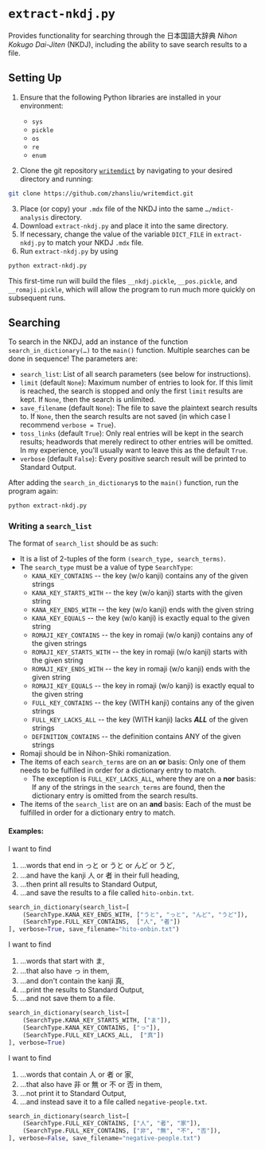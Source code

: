 # `extract-nkdj.py`

Provides functionality for searching through the 日本国語大辞典 *Nihon Kokugo Dai-Jiten* (NKDJ), including the ability to save search results to a file.

## Setting Up

1. Ensure that the following Python libraries are installed in your environment:

    * `sys`
    * `pickle`
    * `os`
    * `re`
    * `enum`

2. Clone the git repository [`writemdict`](https://github.com/zhansliu/writemdict) by navigating to your desired directory and running:

```bash
git clone https://github.com/zhansliu/writemdict.git
```

3. Place (or copy) your `.mdx` file of the NKDJ into the same `…/mdict-analysis` directory.
4. Download `extract-nkdj.py` and place it into the same directory.
5. If necessary, change the value of the variable `DICT_FILE` in `extract-nkdj.py` to match your NKDJ `.mdx` file.
6. Run `extract-nkdj.py` by using

```bash
python extract-nkdj.py
```

This first-time run will build the files `__nkdj.pickle`, `__pos.pickle`, and `__romaji.pickle`, which will allow the program to run much more quickly on subsequent runs.

## Searching

To search in the NKDJ, add an instance of the function `search_in_dictionary(…)` to the `main()` function. Multiple searches can be done in sequence! The parameters are:

* `search_list`: List of all search parameters (see below for instructions).
* `limit` (default `None`): Maximum number of entries to look for. If this limit is reached, the search is stopped and only the first `limit` results are kept. If  `None`, then the search is unlimited.
* `save_filename` (default `None`): The file to save the plaintext search results to. If `None`, then the search results are not saved (in which case I recommend `verbose = True`).
* `toss_links` (default `True`): Only real entries will be kept in the search results; headwords that merely redirect to other entries will be omitted. In my experience, you'll usually want to leave this as the default `True`.
* `verbose` (default `False`): Every positive search result will be printed to Standard Output.

After adding the `search_in_dictionary`s to the `main()` function, run the program again:

```bash
python extract-nkdj.py
```

### Writing a `search_list`

The format of `search_list` should be as such:

* It is a list of 2-tuples of the form `(search_type, search_terms)`.
* The `search_type` must be a value of type `SearchType`:
    *   `KANA_KEY_CONTAINS` -- the key (w/o kanji) contains any of the given strings
    *   `KANA_KEY_STARTS_WITH` -- the key (w/o kanji) starts with the given string
    *   `KANA_KEY_ENDS_WITH` -- the key (w/o kanji) ends with the given string
    *   `KANA_KEY_EQUALS` -- the key (w/o kanji) is exactly equal to the given string
    *   `ROMAJI_KEY_CONTAINS` -- the key in romaji (w/o kanji) contains any of the given strings
    *   `ROMAJI_KEY_STARTS_WITH` -- the key in romaji (w/o kanji) starts with the given string
    *   `ROMAJI_KEY_ENDS_WITH` -- the key in romaji (w/o kanji) ends with the given string
    *   `ROMAJI_KEY_EQUALS` -- the key in romaji (w/o kanji) is exactly equal to the given string
    *   `FULL_KEY_CONTAINS` -- the key (WITH kanji) contains any of the given strings
    *   `FULL_KEY_LACKS_ALL` -- the key (WITH kanji) lacks ***ALL*** of the given strings
    *   `DEFINITION_CONTAINS` -- the definition contains ANY of the given strings
* Romaji should be in Nihon-Shiki romanization.
* The items of each `search_terms` are on an **or** basis: Only one of them needs to be fulfilled in order for a dictionary entry to match.
    * The exception is `FULL_KEY_LACKS_ALL`, where they are on a **nor** basis: If any of the strings in the `search_terms` are found, then the dictionary entry is omitted from the search results.
* The items of the `search_list` are on an **and** basis: Each of the must be fulfilled in order for a dictionary entry to match.

#### Examples:

I want to find

1. ...words that end in っと or うと or んど or うど,
2. ...and have the kanji 人 or 者 in their full heading,
3. ...then print all results to Standard Output,
4. ...and save the results to a file called `hito-onbin.txt`.

```Python
search_in_dictionary(search_list=[
    (SearchType.KANA_KEY_ENDS_WITH, ["うと", "っと", "んど", "うど"]),
    (SearchType.FULL_KEY_CONTAINS,  ["人", "者"])
], verbose=True, save_filename="hito-onbin.txt")
```

I want to find

1. ...words that start with ま,
2. ...that also have っ in them,
3. ...and don't contain the kanji 真,
4. ...print the results to Standard Output,
5. ...and not save them to a file.

```Python
search_in_dictionary(search_list=[
    (SearchType.KANA_KEY_STARTS_WITH, ["ま"]),
    (SearchType.KANA_KEY_CONTAINS, ["っ"]),
    (SearchType.FULL_KEY_LACKS_ALL,  ["真"])
], verbose=True)
```

I want to find

1. ...words that contain 人 or 者 or 家,
2. ...that also have 非 or 無 or 不 or 否 in them,
3. ...not print it to Standard Output,
4. ...and instead save it to a file called `negative-people.txt`.

```Python
search_in_dictionary(search_list=[
    (SearchType.FULL_KEY_CONTAINS, ["人", "者", "家"]),
    (SearchType.FULL_KEY_CONTAINS, ["非", "無", "不", "否"]),
], verbose=False, save_filename="negative-people.txt")
```
